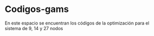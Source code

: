 # Codigos-gams
En este espacio se encuentran los códigos de la optimización para el sistema de 9, 14 y 27 nodos
